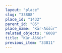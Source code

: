 ```yaml
---
layout: "place"
slug: "33808"
place_id: "1432"
parent_id: "85"
place_name: "Kār-Aššūr"
related_objects: "6008"
title: "Kār-Aššūr"
previous_item: "33811"
---
```

